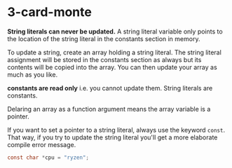 # 3-card-monte

**String literals can never be updated.** A string literal variable only points to the location of the string literal in the constants section in memory. 

 To update a string, create an array holding a string literal. The string literal assignment will be stored in the constants section as always but its contents will be copied into the array. You can then update your array as much as you like.

**constants are read only** i.e. you cannot update them. String literals are constants.

Delaring an array as a function argument  means the array variable is a pointer. 

If you want to set a pointer to a string literal, always use the keyword `const`. That way, if you try to update the string literal you'll get a more elaborate compile error message. 

```c
const char *cpu = "ryzen";
``` 